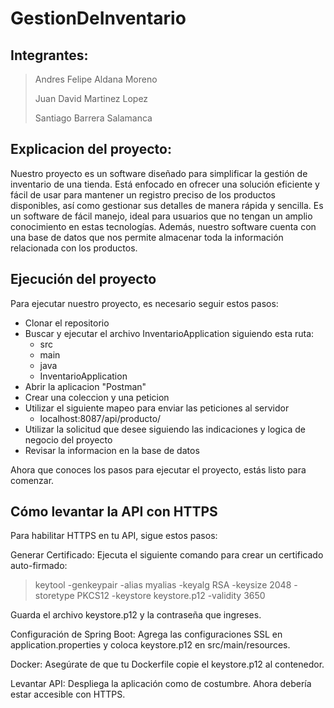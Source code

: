 # GestionDeInventario
## Integrantes:
>Andres Felipe Aldana Moreno
>
>Juan David Martinez Lopez
>
>Santiago Barrera Salamanca
>
## Explicacion del proyecto:
Nuestro proyecto es un software diseñado para simplificar la gestión de inventario de una tienda. Está enfocado en ofrecer una solución eficiente y fácil de usar para mantener un registro preciso de los productos disponibles, así como gestionar sus detalles de manera rápida y sencilla. Es un software de fácil manejo, ideal para usuarios que no tengan un amplio conocimiento en estas tecnologías. Además, nuestro software cuenta con una base de datos que nos permite almacenar toda la información relacionada con los productos.

## Ejecución del proyecto
Para ejecutar nuestro proyecto, es necesario seguir estos pasos:
  - Clonar el repositorio
  - Buscar y ejecutar el archivo InventarioApplication siguiendo esta ruta:
      - src
      - main
      - java
      - InventarioApplication
  - Abrir la aplicacion "Postman"
  - Crear una coleccion y una peticion
  - Utilizar el siguiente mapeo para enviar las peticiones al servidor
     - localhost:8087/api/producto/
  - Utilizar la solicitud que desee siguiendo las indicaciones y logica de negocio del proyecto
  - Revisar la informacion en la base de datos

Ahora que conoces los pasos para ejecutar el proyecto, estás listo para comenzar.

## Cómo levantar la API con HTTPS
Para habilitar HTTPS en tu API, sigue estos pasos:

Generar Certificado: Ejecuta el siguiente comando para crear un certificado auto-firmado:
>keytool -genkeypair -alias myalias -keyalg RSA -keysize 2048 -storetype PKCS12 -keystore keystore.p12 -validity 3650

Guarda el archivo keystore.p12 y la contraseña que ingreses.

Configuración de Spring Boot: Agrega las configuraciones SSL en application.properties y coloca keystore.p12 en src/main/resources.

Docker: Asegúrate de que tu Dockerfile copie el keystore.p12 al contenedor.

Levantar API: Despliega la aplicación como de costumbre. Ahora debería estar accesible con HTTPS.
